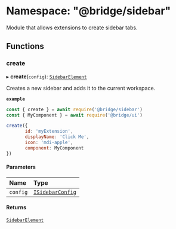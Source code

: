 # Namespace: "@bridge/sidebar"

Module that allows extensions to create sidebar tabs.

## Functions

### create

▸ **create**(`config`): [`SidebarElement`](../interfaces/sidebarelement.md)

Creates a new sidebar and adds it to the current workspace.

**`example`**
```js
const { create } = await require('@bridge/sidebar')
const { MyComponent } = await require('@bridge/ui')

create({
	   id: 'myExtension',
	   displayName: 'Click Me',
	   icon: 'mdi-apple',
	   component: MyComponent
})
```

#### Parameters

| Name | Type |
| :------ | :------ |
| `config` | [`ISidebarConfig`](../interfaces/isidebarconfig.md) |

#### Returns

[`SidebarElement`](../interfaces/sidebarelement.md)
